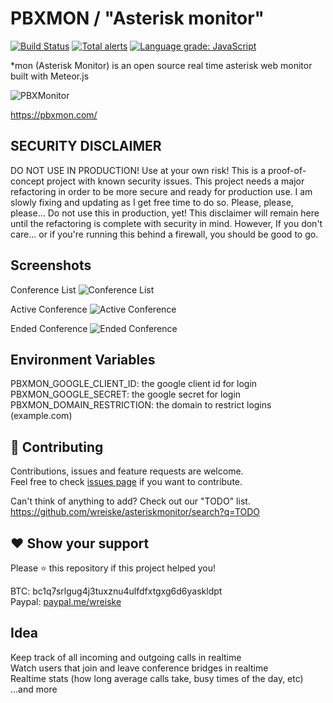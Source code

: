 # PBXMON / "Asterisk monitor"
[![Build Status](https://travis-ci.org/wreiske/asteriskmonitor.svg?branch=master)](https://travis-ci.org/wreiske/asteriskmonitor)
[![Total alerts](https://img.shields.io/lgtm/alerts/g/wreiske/asteriskmonitor.svg?logo=lgtm&logoWidth=18)](https://lgtm.com/projects/g/wreiske/asteriskmonitor/alerts/)
[![Language grade: JavaScript](https://img.shields.io/lgtm/grade/javascript/g/wreiske/asteriskmonitor.svg?logo=lgtm&logoWidth=18)](https://lgtm.com/projects/g/wreiske/asteriskmonitor/context:javascript)

*mon (Asterisk Monitor) is an open source real time asterisk web monitor built with Meteor.js

![PBXMonitor](https://raw.githubusercontent.com/wreiske/asteriskmonitor/master/public/images/400x200.png)

https://pbxmon.com/

## SECURITY DISCLAIMER

DO NOT USE IN PRODUCTION! Use at your own risk! This is a proof-of-concept project with known security issues. This project needs a major refactoring in order to be more secure and ready for production use. I am slowly fixing and updating as I get free time to do so. Please, please, please... Do not use this in production, yet! This disclaimer will remain here until the refactoring is complete with security in mind. However, If you don't care... or if you're running this behind a firewall, you should be good to go.

## Screenshots
Conference List
![Conference List](https://i.imgur.com/w57YZn2.png)

Active Conference
![Active Conference](https://i.imgur.com/FToOzVi.png)

Ended Conference
![Ended Conference](https://i.imgur.com/RipwAE6.png)


## Environment Variables

PBXMON_GOOGLE_CLIENT_ID: the google client id for login
PBXMON_GOOGLE_SECRET: the google secret for login
PBXMON_DOMAIN_RESTRICTION: the domain to restrict logins (example.com)

## 🤝 Contributing

Contributions, issues and feature requests are welcome.<br />
Feel free to check [issues page](https://github.com/wreiske/asteriskmonitor/issues) if you want to contribute.

Can't think of anything to add? Check out our "TODO" list.
https://github.com/wreiske/asteriskmonitor/search?q=TODO

## ❤ Show your support

Please ⭐️ this repository if this project helped you!

BTC: bc1q7srlgug4j3tuxznu4ulfdfxtgxg6d6yaskldpt<br />
Paypal: [paypal.me/wreiske](https://paypal.me/wreiske)

## Idea
Keep track of all incoming and outgoing calls in realtime<br />
Watch users that join and leave conference bridges in realtime<br />
Realtime stats (how long average calls take, busy times of the day, etc)<br />
...and more
